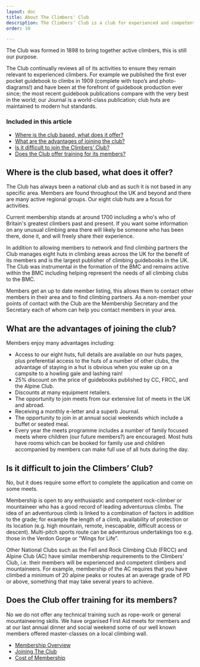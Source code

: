 ```yaml
---
layout: doc
title: About The Climbers' Club
description: The Climbers' Club is a club for experienced and competent climbers and mountaineers. We strongly support the traditional British approach to climbing which is often now simply called "Trad".
order: 10

---
```


The Club was formed in 1898 to bring together active climbers, this is still our purpose.

The Club continually reviews all of its activities to ensure they remain relevant to experienced climbers. For example we published the first ever pocket guidebook to climbs in 1909 (complete with topo’s and photo-diagrams!) and have been at the forefront of guidebook production ever since; the most recent guidebook publications compare with the very best in the world; our Journal is a world-class publication; club huts are maintained to modern hut standards.


### Included in this article

- [Where is the club based, what does it offer?](#where-is-the-club-based-what-does-it-offer)
- [What are the advantages of joining the club?](#what-are-the-advantages-of-joining-the-club)
- [Is it difficult to join the Climbers’ Club?](#is-it-difficult-to-join-the-climbers-club)
- [Does the Club offer training for its members?](#does-the-club-offer-training-for-its-members)

## Where is the club based, what does it offer?

The Club has always been a national club and as such it is not based in any specific area. Members are found throughout the UK and beyond and there are many active regional groups. Our eight club huts are a focus for activities.

Current membership stands at around 1700 including a who's who of Britain's greatest climbers past and present. If you want some information on any unusual climbing area there will likely be someone who has been there, done it, and will freely share their experience.

In addition to allowing members to network and find climbing partners the Club manages eight huts in climbing areas across the UK for the benefit of its members and is the largest publisher of climbing guidebooks in the UK. The Club was instrumental in the formation of the BMC and remains active within the BMC including helping represent the needs of all climbing clubs to the BMC.

Members get an up to date member listing, this allows them to contact other members in their area and to find climbing partners. As a non-member your points of contact with the Club are the Membership Secretary and the Secretary each of whom can help you contact members in your area.

## What are the advantages of joining the club?

Members enjoy many advantages including:

* Access to our eight huts, full details are available on our huts pages, plus preferential access to the huts of a number of other clubs, the advantage of staying in a hut is obvious when you wake up on a campsite to a howling gale and lashing rain!
* 25% discount on the price of guidebooks published by CC, FRCC, and the Alpine Club.
* Discounts at many equipment retailers.
* The opportunity to join meets from our extensive list of meets in the UK and abroad.
* Receiving a monthly e-letter and a superb Journal.
* The opportunity to join in at annual social weekends which include a buffet or seated meal.
* Every year the meets programme includes a number of family focused meets where children (our future members?) are encouraged. Most huts have rooms which can be booked for family use and children accompanied by members can make full use of all huts during the day.

## Is it difficult to join the Climbers’ Club?

No, but it does require some effort to complete the application and come on some meets.

Membership is open to any enthusiastic and competent rock-climber or mountaineer who has a good record of leading adventurous climbs. The idea of an adventurous climb is linked to a combination of factors in addition to the grade; for example the length of a climb, availability of protection or its location (e.g. high mountain, remote, inescapable, difficult access or descent). Multi-pitch sports route can be adventurous undertakings too e.g. those in the Verdon Gorge or “Wings for Life”.

Other National Clubs such as the Fell and Rock Climbing Club (FRCC) and Alpine Club (AC) have similar membership requirements to the Climbers’ Club, i.e. their members will be experienced and competent climbers and mountaineers. For example, membership of the AC requires that you have climbed a minimum of 20 alpine peaks or routes at an average grade of PD or above, something that may take several years to achieve.

## Does the Club offer training for its members?

No we do not offer any technical training such as rope-work or general mountaineering skills. We have organised First Aid meets for members and at our last annual dinner and social weekend some of our well known members offered master-classes on a local climbing wall.

* [Membership Overview](/docs/membership/membership-overview)
* [Joining The Club](/docs/membership/joining-the-club)
* [Cost of Membership](/docs/membership/cost-of-membership)
